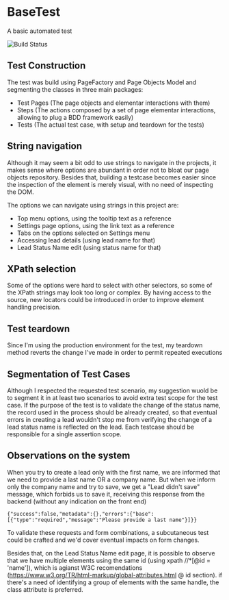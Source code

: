 # BaseTest
A basic automated test

![Build Status](https://codeship.com/projects/c29ad630-b993-0133-9727-4a1410bd443d/status?branch=master)

## Test Construction

The test was build using PageFactory and Page Objects Model and segmenting the classes in three main packages:
- Test Pages (The page objects and elementar interactions with them)
- Steps (The actions composed by a set of page elementar interactions, allowing to plug a BDD framework easily)
- Tests (The actual test case, with setup and teardown for the tests)

## String navigation

Although it may seem a bit odd to use strings to navigate in the projects, it makes sense where options are abundant in order not to bloat our page objects repository. Besides that, building a testcase becomes easier since the inspection of the element is merely visual, with no need of inspecting the DOM.

The options we can navigate using strings in this project are:

- Top menu options, using the tooltip text as a reference
- Settings page options, using the link text as a reference
- Tabs on the options selected on Settings menu
- Accessing lead details (using lead name for that)
- Lead Status Name edit (using status name for that)

## XPath selection

Some of the options were hard to select with other selectors, so some of the XPath strings may look too long or complex.
By having access to the source, new locators could be introduced in order to improve element handling precision.

## Test teardown

Since I'm using the production environment for the test, my teardown method reverts the change I've made in order to permit repeated executions

## Segmentation of Test Cases

Although I respected the requested test scenario, my suggestion wuold be to segment it in at least two scenarios to avoid extra test scope for the test case. If the purpose of the test is to validate the change of the status name, the record used in the process should be already created, so that eventual errors in creating a lead wouldn't stop me from verifying the change of a lead status name is reflected on the lead. Each testcase should be responsible for a single assertion scope.

## Observations on the system

When you try to create a lead only with the first name, we are informed that we need to provide a last name OR a company name. But when we inform only the company name and try to save, we get a "Lead didn't save" message, which forbids us to save it, receiving this response from the backend (without any indication on the front end)
``` 
{"success":false,"metadata":{},"errors":{"base":[{"type":"required","message":"Please provide a last name"}]}}
```
To validate these requests and form combinations, a subcutaneous test could be crafted and we'd cover eventual impacts on form changes.

Besides that, on the Lead Status Name edit page, it is possible to observe that we have multiple elements using the same id (using xpath //*[@id = 'name']), which is agianst W3C recomendations (https://www.w3.org/TR/html-markup/global-attributes.html @ id section). if there's a need of identifying a group of elements with the same handle, the class attribute is preferred.

